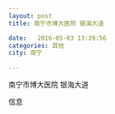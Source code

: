 ```yaml
--- 
layout: post 
title: 南宁市博大医院 银海大道

date:   2016-05-03 13:39:56 
categories: 其他  
city: 南宁
  
--- 
```

   
南宁市博大医院 银海大道

信息

